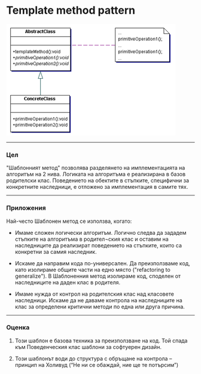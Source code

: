 # Template method pattern

![Template method pattern diagram](template-method.gif)

---

### Цел
"Шаблонният метод" позволява разделянето на имплементацията на алгоритъм на 2 нива. Логиката на алгоритъма е реализирана в базов родителски клас. Поведението на обектите в стъпките, специфични за конкретните наследници, е отложено за имплементация в самите тях.


---

### Приложения

Най-често Шаблонен метод се използва, когато:

* Имаме сложен логически алгоритъм. Логично следва да зададем стъпките на алгоритъма в родител¬ския клас и оставим на наследниците да реализират поведението на стъпките, които са конкретни за самия наследник.

* Искаме да направим кода по-универсален. Да преизползваме код, като изолираме общите части на едно място ("refactoring to generalize"). В Шаблоненния метод изолираме код, споделен от наследниците на даден клас в родителя.

* Имаме нужда от контрол на родителския клас над класовете наследници. Искаме да не даваме контрола на наследниците на клас за определени критични методи по една или друга причина.


---

### Оценка

1.	Този шаблон е базова техника за преизползване на код. Той спада към Поведенческия клас шаблони за софтуерен дизайн.

2.	Този шаблонът води до структура с обръщане на контрола – принцип на Холивуд (“Не ни се обаждай, ние ще те потърсим”)




